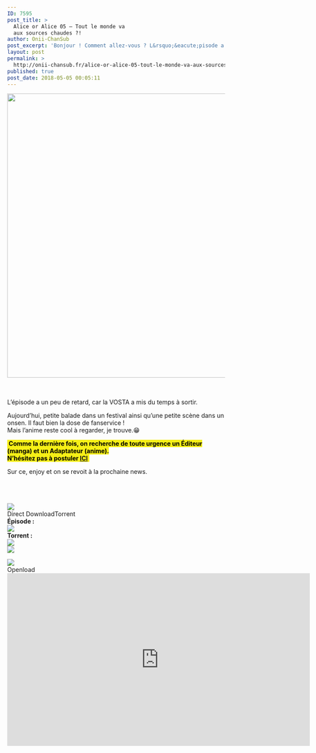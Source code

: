 ```yaml
---
ID: 7595
post_title: >
  Alice or Alice 05 – Tout le monde va
  aux sources chaudes ?!
author: Onii-ChanSub
post_excerpt: 'Bonjour ! Comment allez-vous ? L&rsquo;&eacute;pisode a un peu de retard, car la VOSTA a mis du temps &agrave; sortir. Aujourd&rsquo;hui, petite balade dans un festival ainsi qu&rsquo;une petite sc&egrave;ne dans un onsen. Il faut bien la dose de fanservice ! Mais l&rsquo;anime reste cool &agrave; regarder, je trouve.&#128513; Sur ce, enjoy et on se<p><a href="http://onii-chansub.fr/alice-or-alice-05-tout-le-monde-va-aux-sources-chaudes/">LIRE LA SUITE&hellip;</a></p>'
layout: post
permalink: >
  http://onii-chansub.fr/alice-or-alice-05-tout-le-monde-va-aux-sources-chaudes/
published: true
post_date: 2018-05-05 00:05:11
---
```

<div class="feedwordpress-gaffer-full-text"><p></p>
<img data-attachment-id="2430" data-permalink="http://onii-chansub.fr/alice-or-alice-05-tout-le-monde-va-aux-sources-chaudes/alice-or-alice-05/#main" data-orig-file="https://i0.wp.com/onii-chansub.fr/wp-content/uploads/2018/05/Alice-or-Alice-05.jpg?fit=1920%2C1080" data-orig-size="1920,1080" data-comments-opened="1" data-image-meta='{"aperture":"0","credit":"","camera":"","caption":"","created_timestamp":"0","copyright":"","focal_length":"0","iso":"0","shutter_speed":"0","title":"","orientation":"1"}' data-image-title="Alice or Alice 05" data-image-description="" data-medium-file="https://i0.wp.com/onii-chansub.fr/wp-content/uploads/2018/05/Alice-or-Alice-05.jpg?fit=1920%2C1080" data-large-file="https://i0.wp.com/onii-chansub.fr/wp-content/uploads/2018/05/Alice-or-Alice-05.jpg?fit=1920%2C1080" src="https://united-subs.dearclouds.com/wp-content/uploads/2018/05/8cb28f9c124eba526539ed6d3fc3a73a.jpg" alt="" width="1170" height="658" class="aligncenter size-full wp-image-2430" srcset="https://i0.wp.com/onii-chansub.fr/wp-content/uploads/2018/05/Alice-or-Alice-05.jpg?w=1920 1920w, https://i0.wp.com/onii-chansub.fr/wp-content/uploads/2018/05/Alice-or-Alice-05.jpg?resize=768%2C432 768w" sizes="(max-width: 1170px) 100vw, 1170px" data-recalc-dims="1"><br><br><br><p>L’épisode a un peu de retard, car la VOSTA a mis du temps à sortir.</p>
<p>Aujourd’hui, petite balade dans un festival ainsi qu’une petite scène dans un onsen. Il faut bien la dose de fanservice !<br>
Mais l’anime reste cool à regarder, je trouve.😁</p>
<p><strong><span class="su-highlight" style="background:#f6ef16;color:#000000"> Comme la dernière fois, on recherche de toute urgence un Éditeur (manga) et un Adaptateur (anime).<br>
N’hésitez pas à postuler <a href="http://onii-chansub.fr/contactez-nous/recrutement/">ICI</a> </span></strong></p>
<p>Sur ce, enjoy et on se revoit à la prochaine news.<br><br><br></p>
<br><img src="http://onii-chansub.fr/wp-content/uploads/2015/09/Lien-des-%C3%A9pisodes-onii-chansub.png"><br><div class="su-tabs su-tabs-style-default su-tabs-vertical" data-active="1">
<div class="su-tabs-nav">
<span class="" data-url="" data-target="blank">Direct Download</span><span class="" data-url="" data-target="blank">Torrent </span>
</div>
<div class="su-tabs-panes">
<div class="su-tabs-pane su-clearfix">
<div class="su-row">
<div class="su-column su-column-size-1-2"><div class="su-column-inner su-clearfix"><strong>Épisode :</strong></div></div>
<div class="su-column su-column-size-1-2"><div class="su-column-inner su-clearfix"><a href="http://jheberg.net/captcha/onii-chansub-alice-or-alice-05-vostfr-fhd-1080p/"><img src="http://onii-chansub.fr/wp-content/uploads/2015/09/Jheberg.png"></a></div></div>
</div>
</div>
<div class="su-tabs-pane su-clearfix">
<div class="su-row">
<div class="su-column su-column-size-1-3"><div class="su-column-inner su-clearfix"><strong>Torrent :</strong></div></div>
<div class="su-column su-column-size-1-3"><div class="su-column-inner su-clearfix"><a href="https://nyaa.si/view/1033638"><img src="http://onii-chansub.fr/wp-content/uploads/2015/09/Nyaa.png"></a></div></div>
<div class="su-column su-column-size-1-3"><div class="su-column-inner su-clearfix"><a href="https://anidex.info/torrent/143673"><img src="http://onii-chansub.fr/wp-content/uploads/2017/07/Anidex.png"></a></div></div>
</div>
</div>
</div>
</div>
<p></p>
<img src="http://onii-chansub.fr/wp-content/uploads/2017/07/streaming-onii-chansub.png"><br><div class="su-tabs su-tabs-style-default" data-active="1">
<div class="su-tabs-nav"><span class="" data-url="" data-target="blank">Openload</span></div>
<div class="su-tabs-panes"><div class="su-tabs-pane su-clearfix">
<iframe src="https://openload.co/embed/2wDNhDyJn0w/%5BOnii-ChanSub%5D_Alice_or_Alice_-_05_vostfr_FHD_1080p.mp4" scrolling="no" frameborder="0" width="700" height="400" allowfullscreen="true" webkitallowfullscreen="true" mozallowfullscreen="true"></iframe><br>
</div></div>
</div></div>